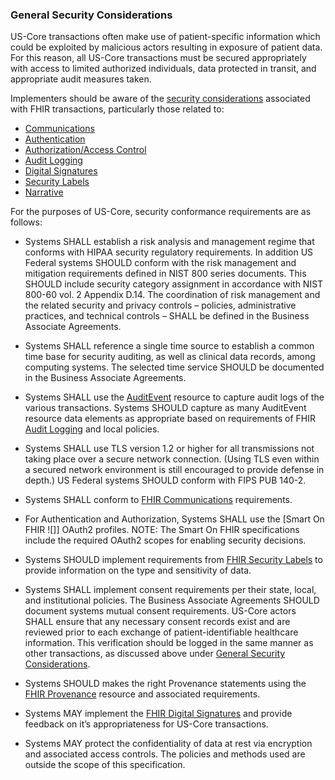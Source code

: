 ﻿

### General Security Considerations

US-Core transactions often make use of patient-specific information which could be exploited by malicious actors resulting in exposure of patient data. For this reason, all US-Core transactions must be secured appropriately with access to limited authorized individuals, data protected in transit, and appropriate audit measures taken.

Implementers should be aware of the [security considerations] associated with FHIR transactions, particularly those related to:

-   [Communications]
-   [Authentication]
-   [Authorization/Access Control]
-   [Audit Logging]
-   [Digital Signatures]
-   [Security Labels]
-   [Narrative]

For the purposes of US-Core, security conformance requirements are as follows:


- Systems SHALL establish a risk analysis and management regime that conforms with HIPAA security regulatory requirements. In addition US Federal systems SHOULD conform with the risk management and mitigation requirements defined in NIST 800 series documents. This SHOULD include security category assignment in accordance with NIST 800-60 vol. 2 Appendix D.14. The coordination of risk management and the related security and privacy controls – policies, administrative practices, and technical controls – SHALL be defined in the Business Associate Agreements.
- Systems SHALL reference a single time source to establish a common time base for security auditing, as well as clinical data records, among computing systems. The selected time service SHOULD be documented in the Business Associate Agreements.

- Systems SHALL use the [AuditEvent] resource to capture audit logs of the various transactions. Systems SHOULD capture as many AuditEvent resource data elements as appropriate based on requirements of FHIR [Audit Logging] and local policies.
-   Systems SHALL use TLS version 1.2 or higher for all transmissions not taking place over a secure network connection.
    (Using TLS even within a secured network environment is still encouraged to provide defense in depth.) US Federal systems SHOULD conform with FIPS PUB 140-2.
-   Systems SHALL conform to [FHIR Communications] requirements.
-   For Authentication and Authorization, Systems SHALL use the [Smart On FHIR ![]] OAuth2 profiles. NOTE: The Smart On FHIR specifications include the required OAuth2 scopes for enabling security decisions.
-   Systems SHOULD implement requirements from [FHIR Security Labels] to provide information on the type and sensitivity of data.
-   Systems SHALL implement consent requirements per their state, local, and institutional policies. The Business Associate Agreements SHOULD document systems mutual consent requirements. US-Core actors SHALL ensure that any necessary consent records exist and are reviewed prior to each exchange of patient-identifiable healthcare information. This verification should be logged in the same manner as other transactions, as discussed above under [General Security Considerations].
-   Systems SHOULD makes the right Provenance statements using the [FHIR Provenance] resource and associated requirements.
-   Systems MAY implement the [FHIR Digital Signatures] and provide feedback on it’s appropriateness for US-Core transactions.
-   Systems MAY protect the confidentiality of data at rest via encryption and associated access controls. The policies and methods used are outside the scope of this specification.


  [FHIR Communications]: %7B%7Bsite.data.fhir.path%7D%7Dsecurity.html#http
  [Smart On FHIR]: http://fhir-docs.smarthealthit.org/argonaut-dev/authorization/backend-services/
  [FHIR Security Labels]: %7B%7Bsite.data.fhir.path%7D%7Dsecurity-labels.html
  [General Security Considerations]: #general
  [FHIR Provenance]: %7B%7Bsite.data.fhir.path%7D%7Dprovenance.html
  [FHIR Digital Signatures]: %7B%7Bsite.data.fhir.path%7D%7Dsecurity.html#digital%20signatures

  [security considerations]: %7B%7Bsite.data.fhir.path%7D%7Dsecurity.html
  [Communications]: %7B%7Bsite.data.fhir.path%7D%7Dsecurity.html#http
  [Authentication]: %7B%7Bsite.data.fhir.path%7D%7Dsecurity.html#authentication
  [Authorization/Access Control]: %7B%7Bsite.data.fhir.path%7D%7Dsecurity.html#authorization/access%20control
  [Audit Logging]: %7B%7Bsite.data.fhir.path%7D%7Dsecurity.html#audit%20logging
  [Digital Signatures]: %7B%7Bsite.data.fhir.path%7D%7Dsecurity.html#digital%20signatures
  [Security Labels]: %7B%7Bsite.data.fhir.path%7D%7Dsecurity-labels.html
  [Narrative]: %7B%7Bsite.data.fhir.path%7D%7Dsecurity.html#narrative
  [AuditEvent]: %7B%7Bsite.data.fhir.path%7D%7Dauditevent.html
  [Audit Logging]: %7B%7Bsite.data.fhir.path%7D%7Dsecurity.html#audit
